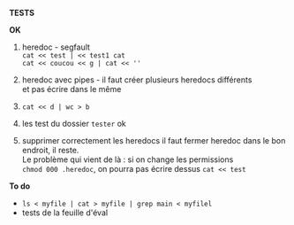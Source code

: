 **TESTS**

**OK**
1. heredoc - segfault\
`cat << test | << test1 cat`\
`cat << coucou << g | cat << ''`

2. heredoc avec pipes - il faut créer plusieurs heredocs différents\
et pas écrire dans le même

3. `cat << d | wc > b`

4. les test du dossier `tester` ok

5. supprimer correctement les heredocs
il faut fermer heredoc dans le bon endroit, il reste.\
Le problème qui vient de là : si on change les permissions\
`chmod 000 .heredoc`, on pourra pas écrire dessus `cat << test`

**To do**
- `ls < myfile | cat > myfile | grep main < myfilel`
- tests de la feuille d'éval
